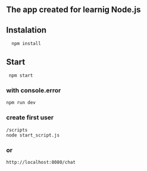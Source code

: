 ## The app created for   learnig Node.js 

## Instalation
      npm install

## Start
     npm start

### with console.error
    npm run dev
  
###  create first user
    /scripts
    node start_script.js
  
### or
    http://localhost:8080/chat  



